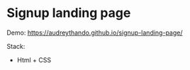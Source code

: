 # Signup landing page

Demo: https://audreythando.github.io/signup-landing-page/

Stack:
- Html + CSS